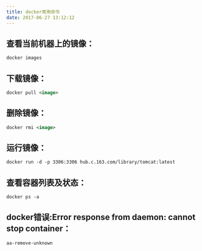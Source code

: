 ```yaml
---
title: docker常用命令
date: 2017-06-27 13:12:12
---
```

## 查看当前机器上的镜像：
```xml
docker images
```

## 下载镜像：
```xml
docker pull <image>
```

## 删除镜像：
```xml
docker rmi <image>
```

## 运行镜像：
```xml
docker run -d -p 3306:3306 hub.c.163.com/library/tomcat:latest
```

## 查看容器列表及状态：
```xml
docker ps -a
```


## docker错误:Error response from daemon: cannot stop container：
```xml
aa-remove-unknown
```